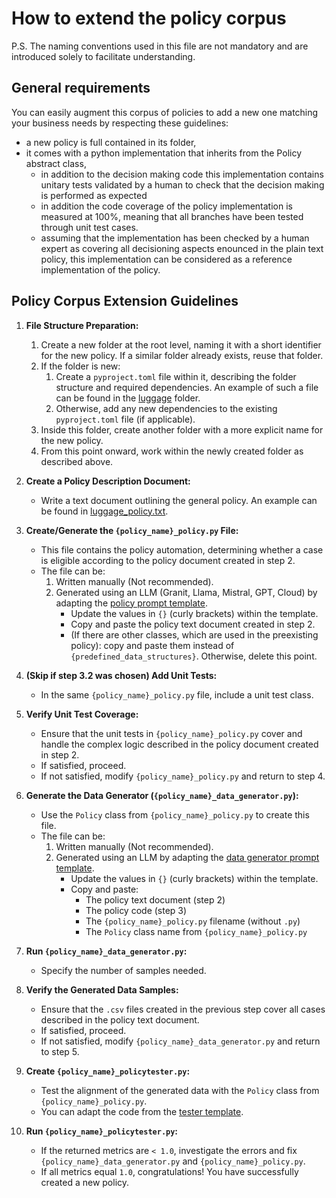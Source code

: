 # How to extend the policy corpus
P.S. The naming conventions used in this file are not mandatory and are introduced solely to facilitate understanding.

## General requirements
You can easily augment this corpus of policies to add a new one matching your business needs by respecting these guidelines:
- a new policy is full contained in its folder,
- it comes with a python implementation that inherits from the Policy abstract class,
    - in addition to the decision making code this implementation contains unitary tests validated by a human to check that the decision making is performed as expected
    - in addition the code coverage of the policy implementation is measured at 100%, meaning that all branches have been tested through unit test cases.
    - assuming that the implementation has been checked by a human expert as covering all decisioning aspects enounced in the plain text policy, this implementation can be considered as a reference implementation of the policy. 

## Policy Corpus Extension Guidelines

1. **File Structure Preparation:**
   1. Create a new folder at the root level, naming it with a short identifier for the new policy. If a similar folder already exists, reuse that folder.
   2. If the folder is new:
      1. Create a `pyproject.toml` file within it, describing the folder structure and required dependencies. An example of such a file can be found in the [luggage](../luggage/pyproject.toml) folder.
      2. Otherwise, add any new dependencies to the existing `pyproject.toml` file (if applicable).
   3. Inside this folder, create another folder with a more explicit name for the new policy.
   4. From this point onward, work within the newly created folder as described above.

2. **Create a Policy Description Document:**
   - Write a text document outlining the general policy. An example can be found in [luggage_policy.txt](../luggage/luggage_policy.txt).

3. **Create/Generate the `{policy_name}_policy.py` File:**
   - This file contains the policy automation, determining whether a case is eligible according to the policy document created in step 2.
   - The file can be:
     1. Written manually (Not recommended).
     2. Generated using an LLM (Granit, Llama, Mistral, GPT, Cloud) by adapting the [policy prompt template](prompt_template_policyautomation). 
        - Update the values in `{}` (curly brackets) within the template.
        - Copy and paste the policy text document created in step 2.
        - (If there are other classes, which are used in the preexisting policy): copy and paste them instead of `{predefined_data_structures}`. Otherwise, delete this point.

4. **(Skip if step 3.2 was chosen) Add Unit Tests:**
   - In the same `{policy_name}_policy.py` file, include a unit test class.

5. **Verify Unit Test Coverage:**
   - Ensure that the unit tests in `{policy_name}_policy.py` cover and handle the complex logic described in the policy document created in step 2.
   - If satisfied, proceed.
   - If not satisfied, modify `{policy_name}_policy.py` and return to step 4.

6. **Generate the Data Generator (`{policy_name}_data_generator.py`):**
   - Use the `Policy` class from `{policy_name}_policy.py` to create this file.
   - The file can be:
     1. Written manually (Not recommended).
     2. Generated using an LLM by adapting the [data generator prompt template](prompt_template_data_generator.md).
        - Update the values in `{}` (curly brackets) within the template.
        - Copy and paste:
          - The policy text document (step 2)
          - The policy code (step 3)
          - The `{policy_name}_policy.py` filename (without `.py`)
          - The `Policy` class name from `{policy_name}_policy.py`

7. **Run `{policy_name}_data_generator.py`:**
   - Specify the number of samples needed.

8. **Verify the Generated Data Samples:**
   - Ensure that the `.csv` files created in the previous step cover all cases described in the policy text document.
   - If satisfied, proceed.
   - If not satisfied, modify `{policy_name}_data_generator.py` and return to step 5.

9. **Create `{policy_name}_policytester.py`:**
   - Test the alignment of the generated data with the `Policy` class from `{policy_name}_policy.py`.
   - You can adapt the code from the [tester template](tester_template.md).

10. **Run `{policy_name}_policytester.py`:**
    - If the returned metrics are `< 1.0`, investigate the errors and fix `{policy_name}_data_generator.py` and `{policy_name}_policy.py`.
    - If all metrics equal `1.0`, congratulations! You have successfully created a new policy.